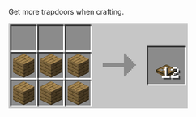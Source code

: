 Get more trapdoors when crafting.

![Trapdoors](https://github.com/Chailotl/chocolate-tweaks/blob/master/More%20Trapdoors/Trapdoors.png)
